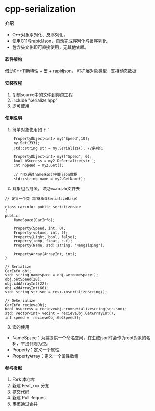 # cpp-serialization

#### 介绍
- C++对象序列化、反序列化，
- 使用C11与rapidJson，自动完成序列化与反序列化，
- 包含头文件即可直接使用，无其他依赖。

#### 软件架构
借助C++11新特性 + 宏 + rapidjson，
可扩展对象类型，支持动态数据

#### 安装教程

1.  复制source中的文件到你的工程
2.  include "serialize.hpp"
3.  即可使用

#### 使用说明

1.  简单对象使用如下：

```
    PropertyObject<int> my("Speed",10);
    my.Set(333);
    std::string str = my.Serialize(); //序列化

    PropertyObject<int> my2("Speed", 0);
    bool bSuccess = my2.DeSerialize(str );
    int nSpeed = my2.Get();
    
    // 可以通过name来区分判断json数据
    std::string name = my2.GetName();
```


2.  对象组合用法，详见example文件夹

```
// 定义一个类（需继承自SerializeBase）

class CarInfo: public SerializeBase
{
public:
	NameSpace(CarInfo);

	Property(Speed, int, 0);
	Property(volume, int, 0);
	Property(Light, bool, false);
	Property(Temp, float, 0.f);
	Property(Name, std::string, "Mengziqing");

	PropertyArray(ArrayInt, int);
}

// Serialize
CarInfo obj;
std::string nameSpace = obj.GetNameSpace();
obj.SetSpeed(28);
obj.AddArrayInt(22);
obj.AddArrayInt(66);
std::string strJson = test.ToSerializeString();

// DeSerialize
CarInfo recieveObj;
bool bSuccess = recieveObj.FromSerializeString(strJson);
std::vector<int> vecInt = recieveObj.GetArrayInt();
int speed =  recieveObj.GetSpeed();
```

3.  宏的使用 
- NameSpace：为类提供一个命名空间，在生成json时会作为root对象的名称，不提供则为空。
- Property：定义一个属性
- PropertyArray：定义一个属性数组


#### 参与贡献

1.  Fork 本仓库
2.  新建 Feat_xxx 分支
3.  提交代码
4.  新建 Pull Request
5.  审核通过合并


